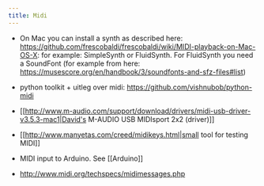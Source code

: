```yaml
---
title: Midi
---
```


* On Mac you can install a synth as described here: https://github.com/frescobaldi/frescobaldi/wiki/MIDI-playback-on-Mac-OS-X: for example: SimpleSynth or FluidSynth. For FluidSynth you need a SoundFont (for example from here: https://musescore.org/en/handbook/3/soundfonts-and-sfz-files#list)


* python toolkit + uitleg over midi: https://github.com/vishnubob/python-midi
* [[http://www.m-audio.com/support/download/drivers/midi-usb-driver-v3.5.3-mac1|David's M-AUDIO USB MIDIsport 2x2 (driver)]]
* [[http://www.manyetas.com/creed/midikeys.html|small tool for testing MIDI]]
* MIDI input to Arduino. See [[Arduino]]
* http://www.midi.org/techspecs/midimessages.php
